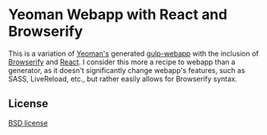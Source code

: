 # Yeoman Webapp with React and Browserify

This is a variation of [Yeoman's](http://yeoman.io) generated  [gulp-webapp](https://github.com/yeoman/generator-gulp-webapp) with the inclusion of [Browserify](http://browserify.org) and [React](http://reactjs.com). I consider this more a recipe to webapp than a generator, as it doesn't significantly change webapp's features, such as SASS, LiveReload, etc., but rather easily allows for Browserify syntax.

## License

[BSD license](http://opensource.org/licenses/bsd-license.php)
